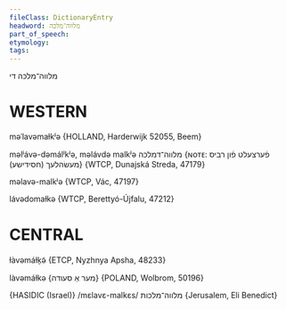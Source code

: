 ```yaml
---
fileClass: DictionaryEntry
headword: מלווה־מלכּה
part_of_speech: 
etymology: 
tags: 
---
```

מלווה־מלכּה
די

WESTERN
========

məˈlavəmaɫkʲə {HOLLAND, Harderwijk 52055, Beem}

məlʲávə-dəmálʲkʲə, məlávdə malkʲə מלווה־דמלכּה {ɴᴏᴛᴇ: פֿערצעלט פֿון רביס מעשׂהלעך (חסידישע)} {WTCP, Dunajská Streda, 47179}

məlavə-malkʲə {WTCP, Vác, 47197}

lávədomaɫkə {WTCP, Berettyó-Újfalu, 47212}

CENTRAL
========

ɫàvəmáɫk̠ə̃ {ETCP, Nyzhnya Apsha, 48233}

làvəmáɫkə {מער אַ סעודה} {POLAND, Wolbrom, 50196}

{HASIDIC (Israel)}
/mɛlavɛ-malkɛs/ מלווה־מלכּות {Jerusalem, Eli Benedict}